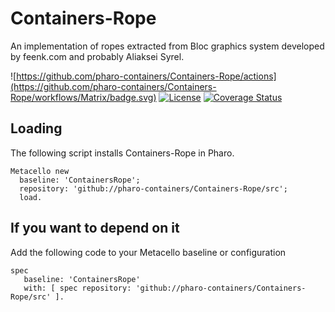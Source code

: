 # Containers-Rope
An implementation of ropes extracted from Bloc graphics system developed by feenk.com and probably Aliaksei Syrel.

![https://github.com/pharo-containers/Containers-Rope/actions](https://github.com/pharo-containers/Containers-Rope/workflows/Matrix/badge.svg)
[![License](https://img.shields.io/badge/license-MIT-blue.svg)](https://img.shields.io/badge/license-MIT-blue.svg)
[![Coverage Status](https://coveralls.io/repos/github/pharo-containers/Containers-Rope/badge.svg?branch=master)](https://coveralls.io/github/pharo-containers/Containers-Rope?branch=master)


## Loading 
The following script installs Containers-Rope in Pharo.

```smalltalk
Metacello new
  baseline: 'ContainersRope';
  repository: 'github://pharo-containers/Containers-Rope/src';
  load.
```

## If you want to depend on it 

Add the following code to your Metacello baseline or configuration 

```smalltalk
spec 
   baseline: 'ContainersRope' 
   with: [ spec repository: 'github://pharo-containers/Containers-Rope/src' ].
```


